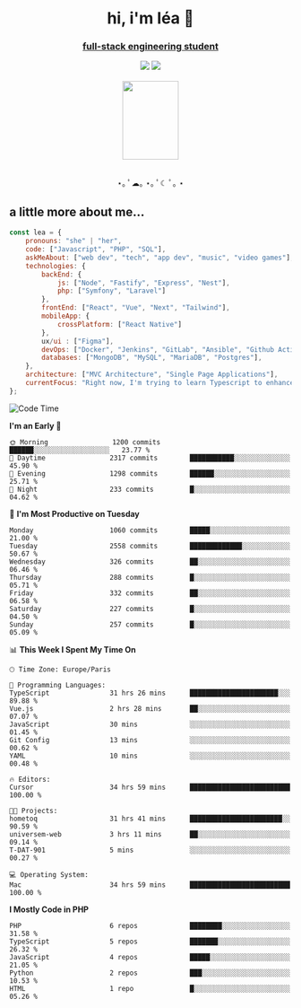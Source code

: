 <h1 align="center">hi, i'm léa 🌙</h1>
<h3 align="center"><ins>full-stack engineering student</ins></h3>  
<div align="center">
  <a href="https://www.linkedin.com/in/lea-reiter22/"><img src="https://img.shields.io/badge/LinkedIn-0077B5?style=for-the-badge&logo=linkedin&logoColor=white"/></a>
  <a href="mailto:lea.reiter@outlook.fr"><img src="https://img.shields.io/badge/Contact-2A2A2A?style=for-the-badge&logo=minutemailer&logoColor=white"/></a>
</div>
<br>
  <div align="center">  <img src="https://github.com/xmnchild/xmnchild/blob/main/1702415560_StardewValleyHappyGreyCat.png" height="140" width="100"/>
</div>
<br>
  <p align="center">
                 ⋆｡ ﾟ☁︎｡ ⋆｡ ﾟ☾ ﾟ｡ ⋆
  </p>
  <h2>a little more about me...</h2>
  
```js
const lea = {
    pronouns: "she" | "her",
    code: ["Javascript", "PHP", "SQL"],
    askMeAbout: ["web dev", "tech", "app dev", "music", "video games"],
    technologies: {
        backEnd: {
            js: ["Node", "Fastify", "Express", "Nest"],
            php: ["Symfony", "Laravel"]
        },
        frontEnd: ["React", "Vue", "Next", "Tailwind"],
        mobileApp: {
            crossPlatform: ["React Native"]
        },
        ux/ui : ["Figma"],
        devOps: ["Docker", "Jenkins", "GitLab", "Ansible", "Github Actions"],
        databases: ["MongoDB", "MySQL", "MariaDB", "Postgres"],
    },
    architecture: ["MVC Architecture", "Single Page Applications"],
    currentFocus: "Right now, I'm trying to learn Typescript to enhance my Javascript development.",
};
```
<!--START_SECTION:waka-->
![Code Time](http://img.shields.io/badge/Code%20Time-228%20hrs%2045%20mins-blue)

**I'm an Early 🐤** 

```text
🌞 Morning                1200 commits        ██████░░░░░░░░░░░░░░░░░░░   23.77 % 
🌆 Daytime                2317 commits        ███████████░░░░░░░░░░░░░░   45.90 % 
🌃 Evening                1298 commits        ██████░░░░░░░░░░░░░░░░░░░   25.71 % 
🌙 Night                  233 commits         █░░░░░░░░░░░░░░░░░░░░░░░░   04.62 % 
```
📅 **I'm Most Productive on Tuesday** 

```text
Monday                   1060 commits        █████░░░░░░░░░░░░░░░░░░░░   21.00 % 
Tuesday                  2558 commits        █████████████░░░░░░░░░░░░   50.67 % 
Wednesday                326 commits         ██░░░░░░░░░░░░░░░░░░░░░░░   06.46 % 
Thursday                 288 commits         █░░░░░░░░░░░░░░░░░░░░░░░░   05.71 % 
Friday                   332 commits         ██░░░░░░░░░░░░░░░░░░░░░░░   06.58 % 
Saturday                 227 commits         █░░░░░░░░░░░░░░░░░░░░░░░░   04.50 % 
Sunday                   257 commits         █░░░░░░░░░░░░░░░░░░░░░░░░   05.09 % 
```


📊 **This Week I Spent My Time On** 

```text
🕑︎ Time Zone: Europe/Paris

💬 Programming Languages: 
TypeScript               31 hrs 26 mins      ██████████████████████░░░   89.88 % 
Vue.js                   2 hrs 28 mins       ██░░░░░░░░░░░░░░░░░░░░░░░   07.07 % 
JavaScript               30 mins             ░░░░░░░░░░░░░░░░░░░░░░░░░   01.45 % 
Git Config               13 mins             ░░░░░░░░░░░░░░░░░░░░░░░░░   00.62 % 
YAML                     10 mins             ░░░░░░░░░░░░░░░░░░░░░░░░░   00.48 % 

🔥 Editors: 
Cursor                   34 hrs 59 mins      █████████████████████████   100.00 % 

🐱‍💻 Projects: 
hometoq                  31 hrs 41 mins      ███████████████████████░░   90.59 % 
universem-web            3 hrs 11 mins       ██░░░░░░░░░░░░░░░░░░░░░░░   09.14 % 
T-DAT-901                5 mins              ░░░░░░░░░░░░░░░░░░░░░░░░░   00.27 % 

💻 Operating System: 
Mac                      34 hrs 59 mins      █████████████████████████   100.00 % 
```

**I Mostly Code in PHP** 

```text
PHP                      6 repos             ████████░░░░░░░░░░░░░░░░░   31.58 % 
TypeScript               5 repos             ███████░░░░░░░░░░░░░░░░░░   26.32 % 
JavaScript               4 repos             █████░░░░░░░░░░░░░░░░░░░░   21.05 % 
Python                   2 repos             ███░░░░░░░░░░░░░░░░░░░░░░   10.53 % 
HTML                     1 repo              █░░░░░░░░░░░░░░░░░░░░░░░░   05.26 % 
```




<!--END_SECTION:waka-->
